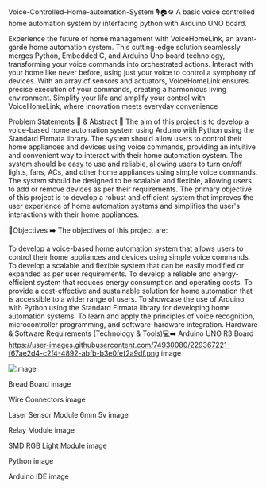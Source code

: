 Voice-Controlled-Home-automation-System 🎙️🏠⚙️
A basic voice controlled home automation system by interfacing python with Arduino UNO board.

Experience the future of home management with VoiceHomeLink, an avant-garde home automation system. This cutting-edge solution seamlessly merges Python, Embedded C, and Arduino Uno board technology, transforming your voice commands into orchestrated actions. Interact with your home like never before, using just your voice to control a symphony of devices. With an array of sensors and actuators, VoiceHomeLink ensures precise execution of your commands, creating a harmonious living environment. Simplify your life and amplify your control with VoiceHomeLink, where innovation meets everyday convenience

Problem Statements 📌 & Abstract 📝
The aim of this project is to develop a voice-based home automation system using Arduino with Python using the Standard Firmata library. The system should allow users to control their home appliances and devices using voice commands, providing an intuitive and convenient way to interact with their home automation system. The system should be easy to use and reliable, allowing users to turn on/off lights, fans, ACs, and other home appliances using simple voice commands. The system should be designed to be scalable and flexible, allowing users to add or remove devices as per their requirements. The primary objective of this project is to develop a robust and efficient system that improves the user experience of home automation systems and simplifies the user's interactions with their home appliances.

🎯Objectives ➡️
The objectives of this project are:

To develop a voice-based home automation system that allows users to control their home appliances and devices using simple voice commands.
To develop a scalable and flexible system that can be easily modified or expanded as per user requirements.
To develop a reliable and energy-efficient system that reduces energy consumption and operating costs.
To provide a cost-effective and sustainable solution for home automation that is accessible to a wider range of users.
To showcase the use of Arduino with Python using the Standard Firmata library for developing home automation systems.
To learn and apply the principles of voice recognition, microcontroller programming, and software-hardware integration.
Hardware & Software Requirements (Technology & Tools)💻➡️
Arduino UNO R3 Board
https://user-images.githubusercontent.com/74930080/229367221-f67ae2d4-c2f4-4892-abfb-b3e0fef2a9df.png
image

![image](https://github.com/user-attachments/assets/638390d9-0736-4acd-8ec8-4f4600f2272e)


Bread Board
image

Wire Connectors
image

Laser Sensor Module 6mm 5v
image

Relay Module
image

SMD RGB Light Module
image

Python
image

Arduino IDE
image
